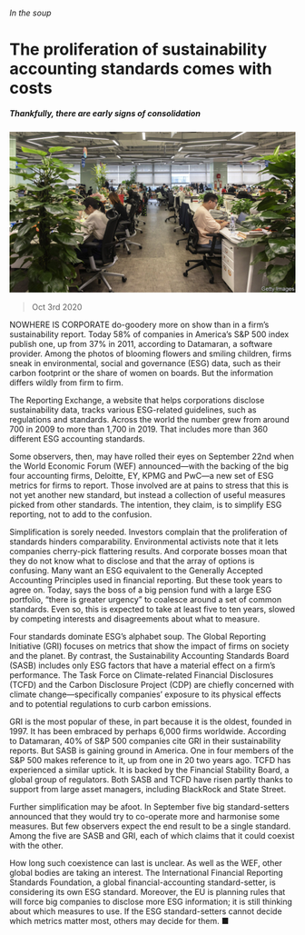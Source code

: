 ###### In the soup

# The proliferation of sustainability accounting standards comes with costs 

##### Thankfully, there are early signs of consolidation 

![image](images/20201003_WBP505.jpg) 

> Oct 3rd 2020 


NOWHERE IS CORPORATE do-goodery more on show than in a firm’s sustainability report. Today 58% of companies in America’s S&amp;P 500 index publish one, up from 37% in 2011, according to Datamaran, a software provider. Among the photos of blooming flowers and smiling children, firms sneak in environmental, social and governance (ESG) data, such as their carbon footprint or the share of women on boards. But the information differs wildly from firm to firm.


The Reporting Exchange, a website that helps corporations disclose sustainability data, tracks various ESG-related guidelines, such as regulations and standards. Across the world the number grew from around 700 in 2009 to more than 1,700 in 2019. That includes more than 360 different ESG accounting standards.



Some observers, then, may have rolled their eyes on September 22nd when the World Economic Forum (WEF) announced—with the backing of the big four accounting firms, Deloitte, EY, KPMG and PwC—a new set of ESG metrics for firms to report. Those involved are at pains to stress that this is not yet another new standard, but instead a collection of useful measures picked from other standards. The intention, they claim, is to simplify ESG reporting, not to add to the confusion.


Simplification is sorely needed. Investors complain that the proliferation of standards hinders comparability. Environmental activists note that it lets companies cherry-pick flattering results. And corporate bosses moan that they do not know what to disclose and that the array of options is confusing. Many want an ESG equivalent to the Generally Accepted Accounting Principles used in financial reporting. But these took years to agree on. Today, says the boss of a big pension fund with a large ESG portfolio, “there is greater urgency” to coalesce around a set of common standards. Even so, this is expected to take at least five to ten years, slowed by competing interests and disagreements about what to measure.


Four standards dominate ESG’s alphabet soup. The Global Reporting Initiative (GRI) focuses on metrics that show the impact of firms on society and the planet. By contrast, the Sustainability Accounting Standards Board (SASB) includes only ESG factors that have a material effect on a firm’s performance. The Task Force on Climate-related Financial Disclosures (TCFD) and the Carbon Disclosure Project (CDP) are chiefly concerned with climate change—specifically companies’ exposure to its physical effects and to potential regulations to curb carbon emissions.


GRI is the most popular of these, in part because it is the oldest, founded in 1997. It has been embraced by perhaps 6,000 firms worldwide. According to Datamaran, 40% of S&amp;P 500 companies cite GRI in their sustainability reports. But SASB is gaining ground in America. One in four members of the S&amp;P 500 makes reference to it, up from one in 20 two years ago. TCFD has experienced a similar uptick. It is backed by the Financial Stability Board, a global group of regulators. Both SASB and TCFD have risen partly thanks to support from large asset managers, including BlackRock and State Street.


Further simplification may be afoot. In September five big standard-setters announced that they would try to co-operate more and harmonise some measures. But few observers expect the end result to be a single standard. Among the five are SASB and GRI, each of which claims that it could coexist with the other.


How long such coexistence can last is unclear. As well as the WEF, other global bodies are taking an interest. The International Financial Reporting Standards Foundation, a global financial-accounting standard-setter, is considering its own ESG standard. Moreover, the EU is planning rules that will force big companies to disclose more ESG information; it is still thinking about which measures to use. If the ESG standard-setters cannot decide which metrics matter most, others may decide for them. ■

